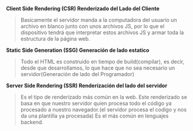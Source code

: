 **Client Side Rendering (CSR) Renderizado del Lado del Cliente**

>Basicamente el servidor manda a la computadora del usuario un archivo en blanco junto con unos archivos JS, por lo que el dispositivo tendrá que interpretar estos archivos JS y armar toda la estructura de la página web. 


**Static Side Generation (SSG) Generación de lado estatico**

>Todo el HTML es construido en tiempo de build(compilar), es decir, desde que desarrollamos, lo que hace que no sea necesario un servidor(Generación de lado del Programador)


**Server Side Rendering (SSR) Renderización del lado del servidor**
>Es el tipo de renderizado más común en la web. Este renderizado se basa en que nuestro servidor quien procesa todo el código ya procesado a nuestro navegador.(el servidor procesa el codigo y nos da una plantilla ya procesada)
>Es el más común en lenguajes backend.
